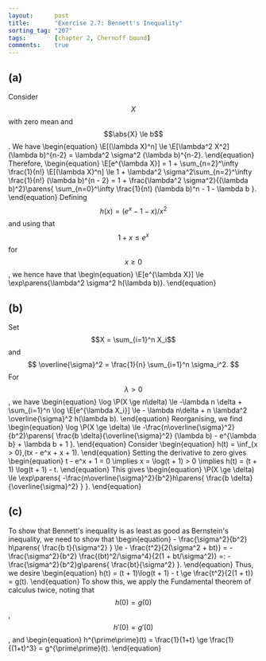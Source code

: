 ```yaml
---
layout:      post
title:       "Exercise 2.7: Bennett's Inequality"
sorting_tag: "207"
tags:        [chapter 2, Chernoff bound]
comments:    true
---
```


## (a)

Consider $$X$$ with zero mean and $$\abs{X} \le b$$.
We have
\begin{equation}
    \E[(\lambda X)^n]
    \le \E[\lambda^2 X^2] (\lambda b)^{n-2}
    = \lambda^2 \sigma^2 (\lambda b)^{n-2}.
\end{equation}
Therefore,
\begin{equation}
    \E[e^{\lambda X}]
    = 1 + \sum_{n=2}^\infty \frac{1}{n!} \E[(\lambda X)^n]
    \le 1 + \lambda^2 \sigma^2\sum_{n=2}^\infty \frac{1}{n!} (\lambda b)^{n - 2}
    = 1 + \frac{\lambda^2 \sigma^2}{(\lambda b)^2}\parens{
        \sum_{n=0}^\infty \frac{1}{n!} (\lambda b)^n
        - 1
        - \lambda b
    }.
\end{equation}
Defining $$h(x) = (e^x - 1 - x)/x^2$$ and using that $$1 + x\le e^x$$ for $$x \ge 0$$, we hence have that
\begin{equation}
    \E[e^{\lambda X}] \le \exp\parens{\lambda^2 \sigma^2 h(\lambda b)}.
\end{equation}

## (b)

Set $$X = \sum_{i=1}^n X_i$$ and
$$
    \overline{\sigma}^2 = \frac{1}{n} \sum_{i=1}^n \sigma_i^2.
$$
For $$\lambda > 0$$, we have
\begin{equation}
    \log \P(X \ge n\delta)
    \le -\lambda n \delta + \sum_{i=1}^n \log \E[e^{\lambda X_i}]
    \le - \lambda n\delta + n \lambda^2 \overline{\sigma}^2 h(\lambda b).
\end{equation}
Reorganising, we find
\begin{equation}
    \log \P(X \ge \delta)
    \le -\frac{n\overline{\sigma}^2}{b^2}\parens{
        \frac{b \delta}{\overline{\sigma}^2} (\lambda b)
        - e^{\lambda b}
        + \lambda b
        + 1
    }.
\end{equation}
Consider
\begin{equation}
    h(t) = \inf_{x > 0}\,(tx - e^x + x + 1).
\end{equation}
Setting the derivative to zero gives
\begin{equation}
    t - e^x + 1 = 0
    \implies
    x = \log(t + 1) > 0
    \implies
    h(t)
    = (t + 1) \log(t + 1) - t.
\end{equation}
This gives
\begin{equation}
    \P(X \ge \delta) \le \exp\parens{
        -\frac{n\overline{\sigma}^2}{b^2}h\parens{
            \frac{b \delta}{\overline{\sigma}^2}
        }
    }.
\end{equation}

## (c)

To show that Bennett's inequality is as least as good as Bernstein's inequality, we need to show that
\begin{equation}
    - \frac{\sigma^2}{b^2}
    h\parens{
       \frac{b t}{\sigma^2}
    }
    \le - \frac{t^2}{2(\sigma^2 + bt)}
    = -\frac{\sigma^2}{b^2} \frac{(bt)^2/\sigma^4}{2(1 + bt/\sigma^2)}
    =: -\frac{\sigma^2}{b^2}g\parens{
        \frac{bt}{\sigma^2}
    }.
\end{equation}
Thus, we desire
\begin{equation}
    h(t) = (t + 1)\log(t + 1) - t \ge \frac{t^2}{2(1 + t)} = g(t).
\end{equation}
To show this, we apply the Fundamental theorem of calculus twice, noting that $$h(0)=g(0)$$, $$h'(0)=g'(0)$$, and
\begin{equation}
    h^{\prime\prime}(t)
    = \frac{1}{1+t}
    \ge \frac{1}{(1+t)^3}
    = g^{\prime\prime}(t).
\end{equation}